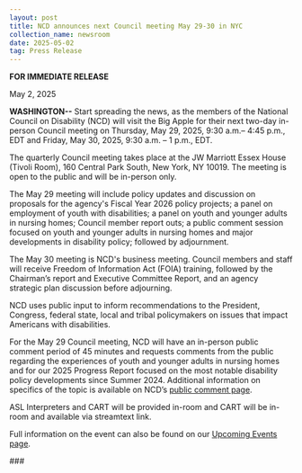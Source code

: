 ```yaml
---
layout: post
title: NCD announces next Council meeting May 29-30 in NYC
collection_name: newsroom
date: 2025-05-02
tag: Press Release
---
```

**FOR IMMEDIATE RELEASE**

May 2, 2025

**WASHINGTON--** Start spreading the news, as the members of the National Council on Disability (NCD) will visit the Big Apple for their next two-day in-person Council meeting on Thursday, May 29, 2025, 9:30 a.m.– 4:45 p.m., EDT and Friday, May 30, 2025, 9:30 a.m. – 1 p.m., EDT.

The quarterly Council meeting takes place at the JW Marriott Essex House (Tivoli Room), 160 Central Park South, New York, NY 10019. The meeting is open to the public and will be in-person only.

The May 29 meeting will include policy updates and discussion on proposals for the agency's Fiscal Year 2026 policy projects; a panel on employment of youth with disabilities; a panel on youth and younger adults in nursing homes; Council member report outs; a public comment session focused on youth and younger adults in nursing homes and major developments in disability policy; followed by adjournment.

The May 30 meeting is NCD's business meeting. Council members and staff will receive Freedom of Information Act (FOIA) training, followed by the Chairman’s report and Executive Committee Report, and an agency strategic plan discussion before adjourning.

NCD uses public input to inform recommendations to the President, Congress, federal state, local and tribal policymakers on issues that impact Americans with disabilities.

For the May 29 Council meeting, NCD will have an in-person public comment period of 45 minutes and requests comments from the public regarding the experiences of youth and younger adults in nursing homes and for our 2025 Progress Report focused on the most notable disability policy developments since Summer 2024. Additional information on specifics of the topic is available on NCD’s [public comment page](https://ncd.gov/public-comment).

ASL Interpreters and CART will be provided in-room and CART will be in-room and available via streamtext link.

Full information on the event can also be found on our [Upcoming Events page](https://www.ncd.gov/meeting/2025-05-29-may-29-30-2025-council-meeting/).

\###
